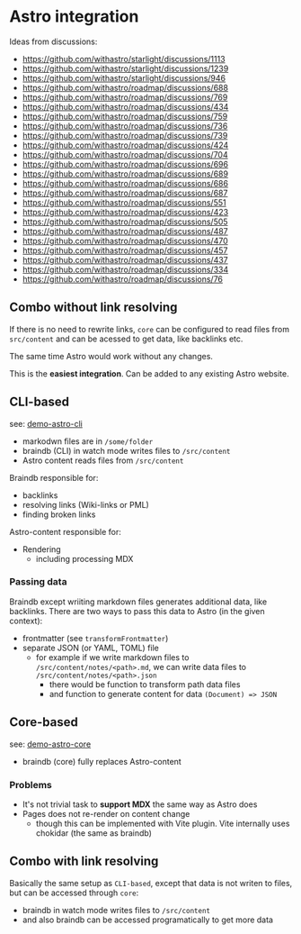 # Astro integration

Ideas from discussions:

- https://github.com/withastro/starlight/discussions/1113
- https://github.com/withastro/starlight/discussions/1239
- https://github.com/withastro/starlight/discussions/946
- https://github.com/withastro/roadmap/discussions/688
- https://github.com/withastro/roadmap/discussions/769
- https://github.com/withastro/roadmap/discussions/434
- https://github.com/withastro/roadmap/discussions/759
- https://github.com/withastro/roadmap/discussions/736
- https://github.com/withastro/roadmap/discussions/739
- https://github.com/withastro/roadmap/discussions/424
- https://github.com/withastro/roadmap/discussions/704
- https://github.com/withastro/roadmap/discussions/696
- https://github.com/withastro/roadmap/discussions/689
- https://github.com/withastro/roadmap/discussions/686
- https://github.com/withastro/roadmap/discussions/687
- https://github.com/withastro/roadmap/discussions/551
- https://github.com/withastro/roadmap/discussions/423
- https://github.com/withastro/roadmap/discussions/505
- https://github.com/withastro/roadmap/discussions/487
- https://github.com/withastro/roadmap/discussions/470
- https://github.com/withastro/roadmap/discussions/457
- https://github.com/withastro/roadmap/discussions/437
- https://github.com/withastro/roadmap/discussions/334
- https://github.com/withastro/roadmap/discussions/76

## Combo without link resolving

If there is no need to rewrite links, `core` can be configured to read files from `src/content` and can be acessed to get data, like backlinks etc.

The same time Astro would work without any changes.

This is the **easiest integration**. Can be added to any existing Astro website.

## CLI-based

see: [demo-astro-cli](/packages/demo-astro-cli/README.md)

- markodwn files are in `/some/folder`
- braindb (CLI) in watch mode writes files to `/src/content`
- Astro content reads files from `/src/content`

Braindb responsible for:

- backlinks
- resolving links (Wiki-links or PML)
- finding broken links

Astro-content responsible for:

- Rendering
  - including processing MDX

### Passing data

Braindb except wriiting markdown files generates additional data, like backlinks. There are two ways to pass this data to Astro (in the given context):

- frontmatter (see `transformFrontmatter`)
- separate JSON (or YAML, TOML) file
  - for example if we write markdown files to `/src/content/notes/<path>.md`, we can write data files to `/src/content/notes/<path>.json`
    - there would be function to transform path data files
    - and function to generate content for data `(Document) => JSON`

## Core-based

see: [demo-astro-core](/packages/demo-astro-core/README.md)

- braindb (core) fully replaces Astro-content

### Problems

- It's not trivial task to **support MDX** the same way as Astro does
- Pages does not re-render on content change
  - though this can be implemented with Vite plugin. Vite internally uses chokidar (the same as braindb)

## Combo with link resolving

Basically the same setup as `CLI-based`, except that data is not writen to files, but can be accessed through `core`:

- braindb in watch mode writes files to `/src/content`
- and also braindb can be accessed programatically to get more data
